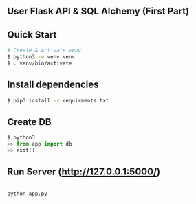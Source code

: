## User Flask API & SQL Alchemy (First Part)


## Quick Start 

``` bash
# Create & Activate venv
$ python3 -m venv venv
$ . venv/bin/activate
```
## Install dependencies
```bash
$ pip3 install -r requirments.txt
```
## Create DB
```python
$ python3
>> from app import db
>> exit()
```
## Run Server (http://127.0.0.1:5000/)
```bash

python app.py
```

